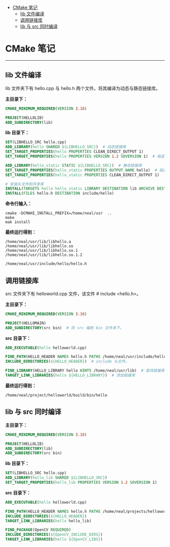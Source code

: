 <!-- @import "[TOC]" {cmd="toc" depthFrom=1 depthTo=6 orderedList=false} -->

<!-- code_chunk_output -->

- [CMake 笔记](#cmake-笔记)
  - [lib 文件编译](#lib-文件编译)
  - [调用链接库](#调用链接库)
  - [lib 与 src 同时编译](#lib-与-src-同时编译)

<!-- /code_chunk_output -->



# CMake 笔记

___

## lib 文件编译

lib 文件夹下有 hello.cpp 与 hello.h 两个文件。将其编译为动态与静态链接库。

__主目录下：__

```cmake {.line-numbers}
CMAKE_MINIMUM_REQUIRED(VERSION 3.16)

PROJECT(HELLOLIB)
ADD_SUBDIRECTORY(lib)
```

__lib 目录下：__

```cmake {.line-numbers}
SET(LIBHELLO_SRC hello.cpp)
ADD_LIBRARY(hello SHARED ${LIBHELLO_SRC})  # 动态链接库
SET_TARGET_PROPERTIES(hello PROPERTIES CLEAN_DIRECT_OUTPUT 1)
SET_TARGET_PROPERTIES(hello PROPERTIES VERSION 1.2 SOVERSION 1)  # 指定动态库版本

ADD_LIBRARY(hello_static STATIC ${LIBHELLO_SRC})  # 静态链接库
SET_TARGET_PROPERTIES(hello_static PROPERTIES OUTPUT_NAME hello)  # 指定静态库名称
SET_TARGET_PROPERTIES(hello_static PROPERTIES CLEAN_DIRECT_OUTPUT 1)

# 安装头文件和共享库
INSTALL(TARGETS hello hello_static LIBRARY DESTINATION lib ARCHIVE DESTINATION lib)  # 静态库要指定 ARCHIVE 关键字
INSTALL(FILES hello.h DESTINATION include/hello)
```

__命令行输入：__

```
cmake -DCMAKE_INSTALL_PREFIX=/home/neal/usr  ..
make
mak install
```

__最终运行得到：__

```
/home/neal/usr/lib/libhello.a
/home/neal/usr/lib/libhello.so
/home/neal/usr/lib/libhello.so.1
/home/neal/usr/lib/libhello.so.1.2

/home/neal/usr/include/hello/hello.h
```

## 调用链接库

src 文件夹下有 helloworld.cpp 文件，该文件 # include <hello.h>。

__主目录下：__

```cmake {.line-numbers}
CMAKE_MINIMUM_REQUIRED(VERSION 3.16)

PROJECT(HELLOMAIN)
ADD_SUBDIRECTORY(src bin)  # 将 src 编到 bin 文件夹下。
```

__src 目录下：__

```cmake {.line-numbers}
ADD_EXECUTABLE(hello helloworld.cpp)

FIND_PATH(HELLO_HEADER NAMES hello.h PATHS /home/neal/usr/include/hello)  # 查找头文件。
INCLUDE_DIRECTORIES(${HELLO_HEADER})  # include 头文件。

FIND_LIBRARY(HELLO_LIBRARY hello HINTS /home/neal/usr/lib)  # 查找链接库
TARGET_LINK_LIBRARIES(hello ${HELLO_LIBRARY})  # 添加链接库
```

__最终运行得到：__

```
/home/neal/project/helloworld/build/bin/hello
```

## lib 与 src 同时编译

__主目录下：__

```cmake {.line-numbers}
CMAKE_MINIMUM_REQUIRED(VERSION 3.16)

PROJECT(HELLOLIB)
ADD_SUBDIRECTORY(lib)
ADD_SUBDIRECTORY(src bin)
```

__lib 目录下：__

```cmake {.line-numbers}
SET(LIBHELLO_SRC hello.cpp)
ADD_LIBRARY(hello_lib SHARED ${LIBHELLO_SRC})
SET_TARGET_PROPERTIES(hello_lib PROPERTIES VERSION 1.2 SOVERSION 1)
```

__src 目录下：__

```cmake {.line-numbers}
ADD_EXECUTABLE(hello helloworld.cpp)

FIND_PATH(HELLO_HEADER NAMES hello.h PATHS /home/neal/projects/helloworld/lib)
INCLUDE_DIRECTORIES(${HELLO_HEADER})
TARGET_LINK_LIBRARIES(hello hello_lib)

FIND_PACKAGE(OpenCV REQUIRED)
INCLUDE_DIRECTORIES(${OpenCV_INCLUDE_DIRS})
TARGET_LINK_LIBRARIES(hello ${OpenCV_LIBS})
```
